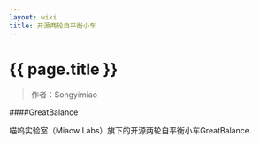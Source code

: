 ```yaml
---
layout: wiki
title: 开源两轮自平衡小车
---
```


# {{ page.title }}

> 作者：Songyimiao

####GreatBalance

喵呜实验室（Miaow Labs）旗下的开源两轮自平衡小车GreatBalance.
